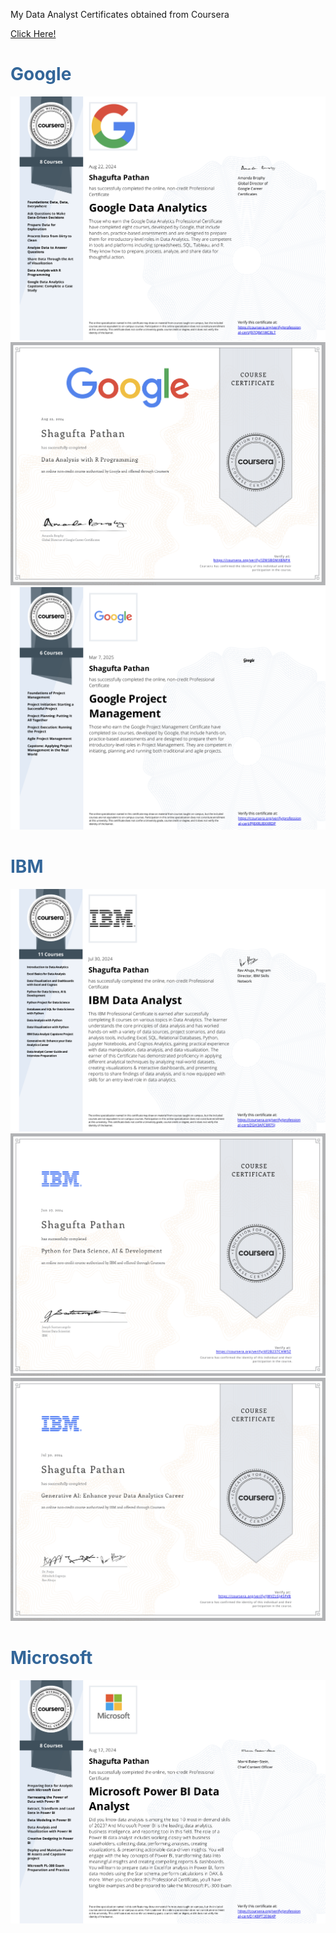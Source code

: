 My Data Analyst Certificates obtained from Coursera

<a href= "https://shaguftapathan.github.io/Certifications/">Click Here!</a>

# <span style="color:#336699;">Google</span>

![](/Google_DA/Google_Data_Anlytics.png)
![](/Google_DA/Google_R.png)
![](/Google_PM/Google_PM.png)
  
# <span style="color:#336699;">IBM</span>

![](/IBM_DA/IBM_DA.png)
![](/IBM_DA/IBM_Python.png)
![](/IBM_DA/IBM_AI.png)

# <span style="color:#336699;">Microsoft</span>

![](/Microsoft/Microsoft_BI.png)

